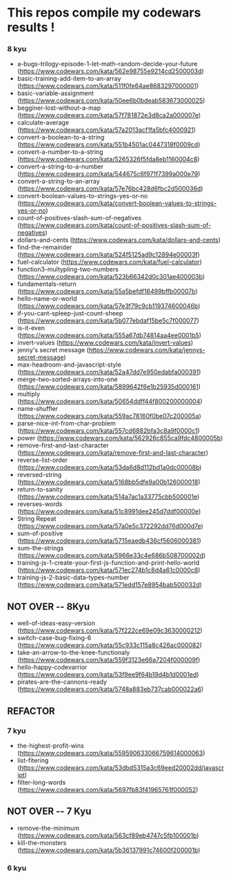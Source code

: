 # This repos compile my codewars results !

### 8 kyu

- a-bugs-trilogy-episode-1-let-math-random-decide-your-future (https://www.codewars.com/kata/562e98755e9214cd2500003d)
- basic-training-add-item-to-an-array (https://www.codewars.com/kata/511f0fe64ae8683297000001)
- basic-variable-assignment (https://www.codewars.com/kata/50ee6b0bdeab583673000025)
- begginer-lost-without-a-map (https://www.codewars.com/kata/57f781872e3d8ca2a000007e)
- calculate-average (https://www.codewars.com/kata/57a2013acf1fa5bfc4000921)
- convert-a-boolean-to-a-string (https://www.codewars.com/kata/551b4501ac0447318f0009cd)
- convert-a-number-to-a-string (https://www.codewars.com/kata/5265326f5fda8eb1160004c8)
- convert-a-string-to-a-number (https://www.codewars.com/kata/544675c6f971f7399a000e79)
- convert-a-string-to-an-array (https://www.codewars.com/kata/57e76bc428d6fbc2d500036d)
- convert-boolean-values-to-strings-yes-or-no (https://www.codewars.com/kata/convert-boolean-values-to-strings-yes-or-no)
- count-of-positives-slash-sum-of-negatives (https://www.codewars.com/kata/count-of-positives-slash-sum-of-negatives)
- dollars-and-cents (https://www.codewars.com/kata/dollars-and-cents)
- find-the-remainder (https://www.codewars.com/kata/524f5125ad9c12894e00003f)
- fuel-calculator (https://www.codewars.com/kata/fuel-calculator)
- function3-multypling-two-numbers (https://www.codewars.com/kata/523b66342d0c301ae400003b)
- fundamentals-return (https://www.codewars.com/kata/55a5befdf16499bffb00007b)
- hello-name-or-world (https://www.codewars.com/kata/57e3f79c9cb119374600046b)
- if-you-cant-spleep-just-count-sheep (https://www.codewars.com/kata/5b077ebdaf15be5c7f000077)
- is-it-even (https://www.codewars.com/kata/555a67db74814aa4ee0001b5)
- invert-values (https://www.codewars.com/kata/invert-values)
- jenny's secret message (https://www.codewars.com/kata/jennys-secret-message)
- max-headroom-and-javascript-style (https://www.codewars.com/kata/52a47dd7e950edabfa000391)
- merge-two-sorted-arrays-into-one (https://www.codewars.com/kata/5899642f6e1b25935d000161)
- multiply (https://www.codewars.com/kata/50654ddff44f800200000004)
- name-shuffler (https://www.codewars.com/kata/559ac78160f0be07c200005a)
- parse-nice-int-from-char-problem (https://www.codewars.com/kata/557cd6882bfa3c8a9f0000c1)
- power (https://www.codewars.com/kata/562926c855ca9fdc4800005b)
- remove-first-and-last-character (https://www.codewars.com/kata/remove-first-and-last-character)
- reverse-list-order (https://www.codewars.com/kata/53da6d8d112bd1a0dc00008b)
- reversed-string (https://www.codewars.com/kata/5168bb5dfe9a00b126000018)
- return-to-sanity (https://www.codewars.com/kata/514a7ac1a33775cbb500001e)
- reverses-words (https://www.codewars.com/kata/51c8991dee245d7ddf00000e)
- String Repeat (https://www.codewars.com/kata/57a0e5c372292dd76d000d7e)
- sum-of-positive (https://www.codewars.com/kata/5715eaedb436cf5606000381)
- sum-the-strings (https://www.codewars.com/kata/5966e33c4e686b508700002d)
- training-js-1-create-your-first-js-function-and-print-hello-world (https://www.codewars.com/kata/571ec274b1c8d4a61c0000c8)
- training-js-2-basic-data-types-number (https://www.codewars.com/kata/571edd157e8954bab500032d)

## NOT OVER -- 8Kyu

- well-of-ideas-easy-version (https://www.codewars.com/kata/57f222ce69e09c3630000212)
- switch-case-bug-fixing-6 (https://www.codewars.com/kata/55c933c115a8c426ac000082)
- take-an-arrow-to-the-knee-functionaly (https://www.codewars.com/kata/559f3123e66a7204f000009f)
- hello-happy-codevarrior (https://www.codewars.com/kata/53f9ee9f64b19d4b1d0001ed)
- pirates-are-the-cannons-ready (https://www.codewars.com/kata/5748a883eb737cab000022a6)

## REFACTOR

### 7 kyu

- the-highest-profit-wins (https://www.codewars.com/kata/559590633066759614000063)
- list-fitering (https://www.codewars.com/kata/53dbd5315a3c69eed20002dd/javascript)
- filter-long-words (https://www.codewars.com/kata/5697fb83f41965761f000052)

## NOT OVER -- 7 Kyu

- remove-the-minimum (https://www.codewars.com/kata/563cf89eb4747c5fb100001b)
- kill-the-monsters (https://www.codewars.com/kata/5b36137991c74600f200001b)

### 6 kyu
